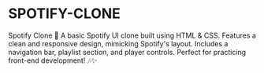# SPOTIFY-CLONE
Spotify Clone 🎵 A basic Spotify UI clone built using HTML &amp; CSS. Features a clean and responsive design, mimicking Spotify's layout. Includes a navigation bar, playlist section, and player controls. Perfect for practicing front-end development! 🎶✨
